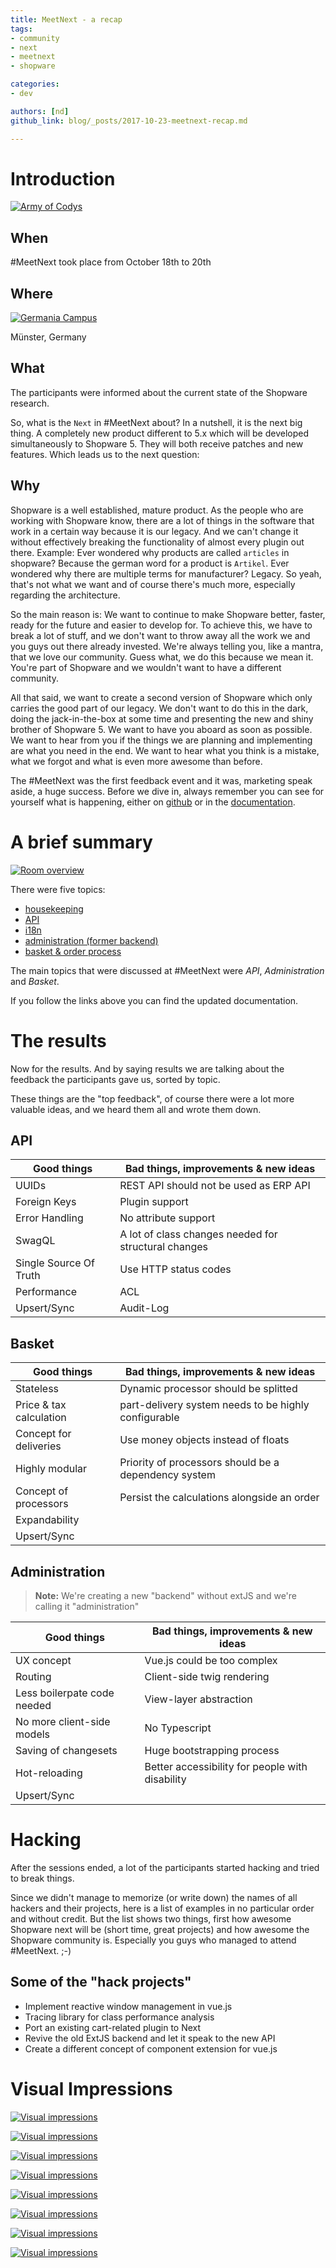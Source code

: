 ```yaml
---
title: MeetNext - a recap
tags:
- community
- next
- meetnext
- shopware

categories:
- dev

authors: [nd]
github_link: blog/_posts/2017-10-23-meetnext-recap.md

---
```


# Introduction

[![Army of Codys](/blog/img/2017-10-23-meetnext-recap/cody_army_thumb.jpg)](/blog/img/2017-10-23-meetnext-recap/cody_army.jpg)

## When

&#35;MeetNext took place from October 18th to 20th

## Where

[![Germania Campus](/blog/img/2017-10-23-meetnext-recap/campus_view_thumb.jpg)](/blog/img/2017-10-23-meetnext-recap/campus_view.jpg)

Münster, Germany

## What

The participants were informed about the current state of the Shopware research.

So, what is the `Next` in &#35;MeetNext about? In a nutshell, it is the next big thing. A completely new product different to 5.x which will be developed simultaneously to Shopware 5. They will both receive patches and new features. Which leads us to the next question:

## Why

Shopware is a well established, mature product. As the people who are working with Shopware know, there are a lot of things in the software that work in a certain way because it is our legacy. And we can't change it without effectively breaking the functionality of almost every plugin out there. Example: Ever wondered why products are called `articles` in shopware? Because the german word for a product is `Artikel`. Ever wondered why there are multiple terms for manufacturer? Legacy. So yeah, that's not what we want and of course there's much more, especially regarding the architecture.

So the main reason is: We want to continue to make Shopware better, faster, ready for the future and easier to develop for. To achieve this, we have to break a lot of stuff, and we don't want to throw away all the work we and you guys out there already invested. We're always telling you, like a mantra, that we love our community. Guess what, we do this because we mean it. You're part of Shopware and we wouldn't want to have a different community.

All that said, we want to create a second version of Shopware which only carries the good part of our legacy. We don't want to do this in the dark, doing the jack-in-the-box at some time and presenting the new and shiny brother of Shopware 5. We want to have you aboard as soon as possible. We want to hear from you if the things we are planning and implementing are what you need in the end. We want to hear what you think is a mistake, what we forgot and what is even more awesome than before.

The &#35;MeetNext was the first feedback event and it was, marketing speak aside, a huge success. Before we dive in, always remember you can see for yourself what is happening, either on [github](https://github.com/shopware/shopware/tree/labs) or in the [documentation](https://developers.shopware.com/labs/).

# A brief summary

[![Room overview](/blog/img/2017-10-23-meetnext-recap/room_overview_thumb.jpg)](/blog/img/2017-10-23-meetnext-recap/room_overview.jpg)

There were five topics:

- [housekeeping](https://developers.shopware.com/labs/housekeeping/)
- [API](https://developers.shopware.com/labs/api/)
- [i18n](https://developers.shopware.com/labs/internationalization/)
- [administration (former backend)](https://developers.shopware.com/labs/new-administration/)
- [basket & order process](https://developers.shopware.com/labs/shopping-cart-and-ordering-processes/)

The main topics that were discussed at #MeetNext were *API*, *Administration* and *Basket*.

If you follow the links above you can find the updated documentation.

# The results

Now for the results. And by saying results we are talking about the feedback the participants gave us, sorted by topic.

These things are the "top feedback", of course there were a lot more valuable ideas, and we heard them all and wrote them down.

## API

| Good things            | Bad things, improvements & new ideas                 |
|------------------------|------------------------------------------------------|
| UUIDs                  | REST API should not be used as ERP API               |
| Foreign Keys           | Plugin support                                       |
| Error Handling         | No attribute support                                 |
| SwagQL                 | A lot of class changes needed for structural changes |
| Single Source Of Truth | Use HTTP status codes                                |
| Performance            | ACL                                                  |
| Upsert/Sync            | Audit-Log                                            |

## Basket

| Good things             | Bad things, improvements & new ideas                 |
|-------------------------|------------------------------------------------------|
| Stateless               | Dynamic processor should be splitted                 |
| Price & tax calculation | part-delivery system needs to be highly configurable |
| Concept for deliveries  | Use money objects instead of floats                  |
| Highly modular          | Priority of processors should be a dependency system |
| Concept of processors   | Persist the calculations alongside an order          |
| Expandability           |                                                      |
| Upsert/Sync             |                                                      |

## Administration

> **Note:** We're creating a new "backend" without extJS and we're calling it "administration"

| Good things                 | Bad things, improvements & new ideas            |
|-----------------------------|-------------------------------------------------|
| UX concept                  | Vue.js could be too complex                      |
| Routing                     | Client-side twig rendering                      |
| Less boilerpate code needed | View-layer abstraction                          |
| No more client-side models  | No Typescript                                   |
| Saving of changesets        | Huge bootstrapping process                      |
| Hot-reloading               | Better accessibility for people with disability |
| Upsert/Sync                 |                                                 |

# Hacking

After the sessions ended, a lot of the participants started hacking and tried to break things.

Since we didn't manage to memorize (or write down) the names of all hackers and their projects, here is a list of examples in no particular order and without credit. But the list shows two things, first how awesome Shopware next will be (short time, great projects) and how awesome the Shopware community is. Especially you guys who managed to attend #MeetNext. ;-)

## Some of the "hack projects"

- Implement reactive window management in vue.js
- Tracing library for class performance analysis
- Port an existing cart-related plugin to Next
- Revive the old ExtJS backend and let it speak to the new API
- Create a different concept of component extension for vue.js

# Visual Impressions

[![Visual impressions](/blog/img/2017-10-23-meetnext-recap/impressions_00_thumb.jpg)](/blog/img/2017-10-23-meetnext-recap/impressions_00.jpg)

[![Visual impressions](/blog/img/2017-10-23-meetnext-recap/impressions_01_thumb.jpg)](/blog/img/2017-10-23-meetnext-recap/impressions_01.jpg)

[![Visual impressions](/blog/img/2017-10-23-meetnext-recap/impressions_02_thumb.jpg)](/blog/img/2017-10-23-meetnext-recap/impressions_02.jpg)

[![Visual impressions](/blog/img/2017-10-23-meetnext-recap/impressions_03_thumb.jpg)](/blog/img/2017-10-23-meetnext-recap/impressions_03.jpg)

[![Visual impressions](/blog/img/2017-10-23-meetnext-recap/impressions_04_thumb.jpg)](/blog/img/2017-10-23-meetnext-recap/impressions_04.jpg)

[![Visual impressions](/blog/img/2017-10-23-meetnext-recap/impressions_05_thumb.jpg)](/blog/img/2017-10-23-meetnext-recap/impressions_05.jpg)

[![Visual impressions](/blog/img/2017-10-23-meetnext-recap/impressions_06_thumb.jpg)](/blog/img/2017-10-23-meetnext-recap/impressions_06.jpg)

[![Visual impressions](/blog/img/2017-10-23-meetnext-recap/impressions_07_thumb.jpg)](/blog/img/2017-10-23-meetnext-recap/impressions_07.jpg)
